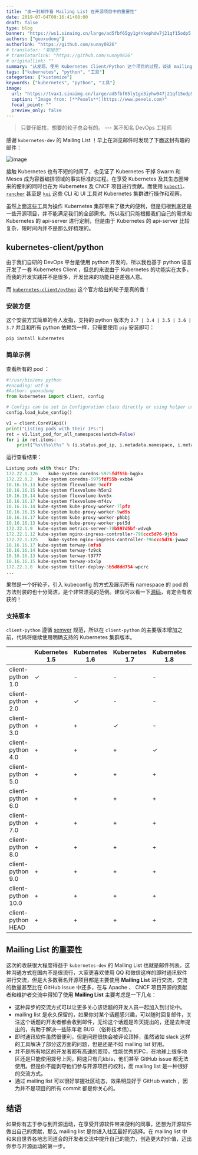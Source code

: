 ```yaml
---
title: "由一封邮件看 Mailing List 在开源项目中的重要性"
date: 2019-07-04T09:16:41+08:00
draft: false
type: blog
banner: "https://ws1.sinaimg.cn/large/ad5fbf65gy1g4nkephdw7j21qf15odp5.jpg"
authors: ["guoxudong"]
authorlink: "https://github.com/sunny0826"
# translator: "郭旭东"
# translatorlink: "https://github.com/sunny0826"
# originallink: ""
summary: "从发现、使用 Kubernetes Client/Python 这个项目的过程，谈谈 mailing list 在开源项目中的重要性。"
tags: ["kubernetes", "python", "工具"]
categories: ["kustomize"]
keywords: ["kubernetes", "python", "工具"]
image:
  url: "https://tvax1.sinaimg.cn/large/ad5fbf65ly1ge3iyhw047j21qf15odp5.jpg"
  caption: "Image from: [**Pexels**](https://www.pexels.com)"
  focal_point: ""
  preview_only: false
---
```


> 只要仔细找，想要的轮子总会有的。
> --- 某不知名 DevOps 工程师

感谢 `kubernetes-dev` 的 Mailing List ！早上在浏览邮件时发现了下面这封有趣的邮件：

![image](https://wx3.sinaimg.cn/large/ad5fbf65gy1g4nkmrb8scj21780q0afv.jpg)

接触 Kubernetes 也有不短的时间了，也见证了 Kubernetes 干掉 Swarm 和 Mesos 成为容器编排领域的事实标准的过程。在享受 Kubernetes 及其生态圈带来的便利的同时也在为 Kubernetes 及 CNCF 项目进行贡献。而使用 [`kubectl`](https://github.com/kubernetes/kubectl)、[`rancher`](https://github.com/rancher/rancher) 甚至是 [`kui`](https://github.com/IBM/kui) 这些 CLI 和 UI 工具对 Kubernetes 集群进行操作和观察。

虽然上面这些工具为操作 Kubernetes 集群带来了极大的便利，但是归根到底还是一些开源项目，并不能满足我们的全部需求。所以我们只能根据我们自己的需求和 Kubernetes 的 api-server 进行定制，但是由于 Kubernetes 的 api-server 比较复杂，短时间内并不是那么好梳理的。

## kubernetes-client/python

由于我们自研的 DevOps 平台是使用 python 开发的，所以我也基于 python 语言开发了一套 Kubernetes Client ，但总的来说由于 Kubernetes 的功能实在太多，而我的开发实践并不是很多，开发出来的功能只是差强人意。

而 [`kubernetes-client/python`](https://github.com/kubernetes-client/python) 这个官方给出的轮子是真的香！

### 安装方便

这个安装方式简单的令人发指，支持的 python 版本为 `2.7 | 3.4 | 3.5 | 3.6 | 3.7` 并且和所有 python 依赖包一样，只需要使用 `pip` 安装即可：

```bash
pip install kubernetes
```

### 简单示例

查看所有的 pod ：

```python
#!/usr/bin/env python
#encoding: utf-8
#Author: guoxudong
from kubernetes import client, config

# Configs can be set in Configuration class directly or using helper utility
config.load_kube_config()

v1 = client.CoreV1Api()
print("Listing pods with their IPs:")
ret = v1.list_pod_for_all_namespaces(watch=False)
for i in ret.items:
    print("%s\t%s\t%s" % (i.status.pod_ip, i.metadata.namespace, i.metadata.name))
```

运行查看结果：

```python
Listing pods with their IPs:
172.22.1.126	kube-system	coredns-5975fdf55b-bqgkx
172.22.0.2	kube-system	coredns-5975fdf55b-vxbb4
10.16.16.13	kube-system	flexvolume-9ccf7
10.16.16.15	kube-system	flexvolume-h5xn2
10.16.16.14	kube-system	flexvolume-kvn5x
10.16.16.17	kube-system	flexvolume-mf4zv
10.16.16.14	kube-system	kube-proxy-worker-7lpfz
10.16.16.15	kube-system	kube-proxy-worker-9wd9s
10.16.16.17	kube-system	kube-proxy-worker-phbbj
10.16.16.13	kube-system	kube-proxy-worker-pst5d
172.22.1.9	kube-system	metrics-server-78b597d5bf-wdvqh
172.22.1.12	kube-system	nginx-ingress-controller-796ccc5d76-9jh5s
172.22.1.125	kube-system	nginx-ingress-controller-796ccc5d76-jwwwz
10.16.16.17	kube-system	terway-6mfs8
10.16.16.14	kube-system	terway-fz9ck
10.16.16.13	kube-system	terway-t9777
10.16.16.15	kube-system	terway-xbxlp
172.22.1.8	kube-system	tiller-deploy-5b5d8dd754-wpcrc
...
```

果然是一个好轮子，引入 kubeconfig 的方式及展示所有 namespace 的 pod 的方法封装的也十分简洁，是个非常漂亮的范例。建议可以看一下[源码](https://github.com/kubernetes-client/python)，肯定会有收获的！

### 支持版本

`client-python` 遵循 [semver](https://semver.org/lang/zh-CN/) 规范，所以在 `client-python` 的主要版本增加之前，代码将继续使用明确支持的 Kubernetes 集群版本。

|                    | Kubernetes 1.5 | Kubernetes 1.6 | Kubernetes 1.7 | Kubernetes 1.8 | Kubernetes 1.9 | Kubernetes 1.10 | Kubernetes 1.11 | Kubernetes 1.12 | Kubernetes 1.13 | Kubernetes 1.14 |
|--------------------|----------------|----------------|----------------|----------------|----------------|-----------------|-----------------|-----------------|-----------------|-----------------|
| client-python 1.0  | ✓              | -              | -              |-               |-               |-                |-                |-                |-                |-                |
| client-python 2.0  | +              | ✓              | -              |-               |-               |-                |-                |-                |-                |-                |
| client-python 3.0  | +              | +              | ✓              |-               |-               |-                |-                |-                |-                |-                |
| client-python 4.0  | +              | +              | +              |✓               |-               |-                |-                |-                |-                |-                |
| client-python 5.0  | +              | +              | +              |+               |✓               |-                |-                |-                |-                |-                |
| client-python 6.0  | +              | +              | +              |+               |+               |✓                |-                |-                |-                |-                |
| client-python 7.0  | +              | +              | +              |+               |+               |+                |✓                |-                |-                |-                |
| client-python 8.0  | +              | +              | +              |+               |+               |+                |+                |✓                |-                |-                |
| client-python 9.0  | +              | +              | +              |+               |+               |+                |+                |+                |✓                |-                |
| client-python 10.0 | +              | +              | +              |+               |+               |+                |+                |+                |+                |✓                |
| client-python HEAD | +              | +              | +              |+               |+               |+                |+                |+                |+                |✓                |

## Mailing List 的重要性

这次的收获很大程度得益于 `kubernetes-dev` 的 Mailing List 也就是邮件列表。这种沟通方式在国内不是很流行，大家更喜欢使用 QQ 和微信这样的即时通讯软件进行交流，但是大多数著名开源项目都是主要使用 __Mailing List__ 进行交流，交流的数量甚至比在 GitHub issue 中还多，在与 Apache 、 CNCF 项目开源的贡献者和维护者交流中得知了使用 __Mailing List__ 主要考虑是一下几点：

- 这种异步的交流方式可以让更多关心该话题的开发人员一起加入到讨论中。
- mailing list 是永久保留的，如果你对某个话题感兴趣，可以随时回复邮件，关注这个话题的开发者都会收到邮件，无论这个话题是昨天提出的，还是去年提出的，有助于解决一些陈年老 BUG （俗称技术债）。
- 即时通讯软件虽然很便利，但是问题很快会被评论顶掉，虽然诸如 slack 这样的工具解决了部分这方面的问题，但是还是不如 mailing list 好用。
- 并不是所有地区的开发者都有高速的宽带，性能优秀的PC，在地球上很多地区还是只能使用拨号上网，网速只有几kb/s，他们甚至 GitHub issue 都无法使用。但是你不能剥夺他们参与开源项目的权利，而 mailing list 是一种很好的交流方式。
- 通过 mailing list 可以很好掌握社区动态，效果明显好于 GitHub watch ，因为并不是项目的所有 commit 都是你关心的。

## 结语

如果你有志于参与到开源运动，在享受开源软件带来便利的同事，还想为开源软件做出自己的贡献，那么 mailing list 是你进入社区最好的选择。在 mailing list 中和来自世界各地志同道合的开发者交流中提升自己的能力，创造更大的价值，迈出你参与开源运动的第一步。
